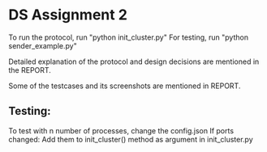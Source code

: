 # DS Assignment 2

To run the protocol, run "python init_cluster.py" 
For testing, run "python sender_example.py"

Detailed explanation of the protocol and design decisions are mentioned in the REPORT.

Some of the testcases and its screenshots are mentioned in REPORT.


## Testing:
To test with n number of processes, 
change the config.json
If ports changed: Add them to init_cluster() method as argument in init_cluster.py
